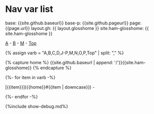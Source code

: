 # Nav var list

base: {{site.github.baseurl}}
base-p: {{site.github.pageurl}}
page: {{page.url}}
layout.gh: {{ layout.glosshome }}
site.ham-glosshome: {{ site.ham-glosshome }}

[A]({{site.github.baseurl}}/{{layout.glosshome}}#a) -
[B]({{site.github.baseurl}}/{{layout.glosshome}}#b) -
[M]({{site.github.baseurl}}/{{layout.glosshome}}#m) -
[Top]({{site.github.baseurl}}/{{layout.glosshome}})

{% assign varb = "A,B,C,D,J-P,M,N,O,P,Top" | split: "," %}

{% capture home %}
{{site.github.baseurl | append: '/'}}{{site.ham-glosshome}}
{% endcapture %}

{%- for item in varb -%}

[{{item}}]({{home}}#{{item | downcase}}) -

{%- endfor -%}


{%include show-debug.md%}
